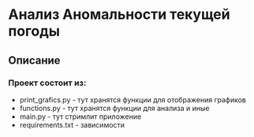 # Анализ Аномальности текущей погоды
## Описание
### Проект состоит из:
* print_grafics.py - тут хранятся функции для отображения графиков
* functions.py - тут хранятся функции для анализа и иные
* main.py - тут стримлит приложение
* requirements.txt - зависимости